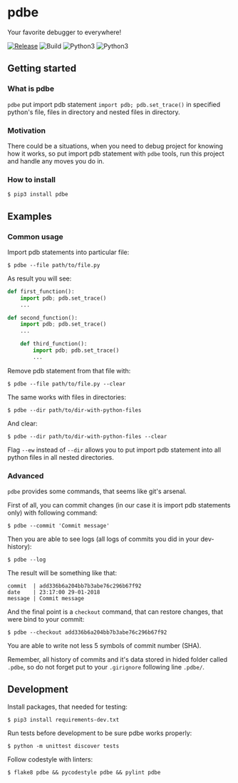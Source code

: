 # pdbe

Your favorite debugger to everywhere!

[![Release](https://img.shields.io/github/release/dmytrostriletskyi/acg.svg)](https://github.com/dmytrostriletskyi/acg/releases)
![Build](https://api.travis-ci.org/dmytrostriletskyi/pdbe.svg?branch=develop)
![Python3](https://img.shields.io/badge/Python-3.5-brightgreen.svg)
![Python3](https://img.shields.io/badge/Python-3.6-brightgreen.svg)

## Getting started

### What is pdbe

`pdbe` put import pdb statement `import pdb; pdb.set_trace()` in specified python's file, files in directory and
nested files in directory.

### Motivation

There could be a situations, when you need to debug project for knowing how it works, so put import pdb statement with
`pdbe` tools, run this project and handle any moves you do in.

### How to install

```
$ pip3 install pdbe
```

## Examples

### Common usage

Import pdb statements into particular file:

```
$ pdbe --file path/to/file.py
```

As result you will see:

```python
def first_function():
    import pdb; pdb.set_trace()
    ...

def second_function():
    import pdb; pdb.set_trace()
    ...

    def third_function():
        import pdb; pdb.set_trace()
        ...
```

Remove pdb statement from that file with:

```
$ pdbe --file path/to/file.py --clear
```

The same works with files in directories:

```
$ pdbe --dir path/to/dir-with-python-files
```

And clear:

```
$ pdbe --dir path/to/dir-with-python-files --clear
```

Flag `--ew` instead of `--dir` allows you to put import pdb statement into all python files in all nested directories.

### Advanced

`pdbe` provides some commands, that seems like git's arsenal.

First of all, you can commit changes (in our case it is import pdb statements only) with following command:

```
$ pdbe --commit 'Commit message'
```

Then you are able to see logs (all logs of commits you did in your dev-history):

```
$ pdbe --log
```

The result will be something like that:

```
commit  | add336b6a204bb7b3abe76c296b67f92
date    | 23:17:00 29-01-2018
message | Commit message
```

And the final point is a `checkout` command, that can restore changes, that were bind to your commit:

```
$ pdbe --checkout add336b6a204bb7b3abe76c296b67f92
```

You are able to write not less 5 symbols of commit number (SHA).

Remember, all history of commits and it's data stored in hided folder called `.pdbe`, so
do not forget put to your `.girignore` following line `.pdbe/`.

## Development

Install packages, that needed for testing:

```
$ pip3 install requirements-dev.txt
```

Run tests before development to be sure pdbe works properly:

```
$ python -m unittest discover tests
```

Follow codestyle with linters:

```
$ flake8 pdbe && pycodestyle pdbe && pylint pdbe
```
